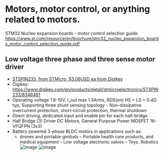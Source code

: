 # Motors, motor control, or anything related to motors.

STM32 Nucleo expansion boards - motor control selection guide: https://www.st.com/resource/en/brochure/stm32_nucleo_expansion_boards_motor_control_selection_guide.pdf

## Low voltage three phase and three sense motor driver
- [STSPIN233, from STMicro, $3.06USD ea from Digikey](https://www.st.com/content/ccc/resource/technical/document/datasheet/group3/9b/1c/56/b3/f5/43/4b/1c/DM00441037/files/DM00441037.pdf/jcr:content/translations/en.DM00441037.pdf)
- Digikey: https://www.digikey.com/en/products/detail/stmicroelectronics/STSPIN233/8346481
- Operating voltage 1.8-10V, I_out max 1.3Arms, RDS(on) HS + LS = 0.4Ω typ, Supporting three shunt sensing topology
– Non-dissipative overcurrent protection, short-circuit protection, thermal shutdown
- Direct driving, dedicated input and enable pin for each half-bridge
- Half Bridge (3) Driver DC Motors, General Purpose Power MOSFET 16-VFQFPN (3x3)
- Battery powered 3-phase BLDC motors in applications such as:
  - drones and portable gimbals
  – Portable health care products, and medical equipment
  – Low voltage electronic valves
  – Toys, Robotics
![image](https://user-images.githubusercontent.com/42329930/218914634-8f2b0159-5ca8-4e90-86a2-ec5a9bbdb5fc.png)
![image](https://user-images.githubusercontent.com/42329930/218915133-2b77a8e5-d5da-41d7-901a-c704d62b6e2d.png)




